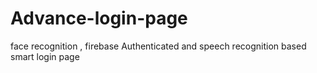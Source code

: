 # Advance-login-page
face recognition , firebase Authenticated and speech recognition based smart login page
